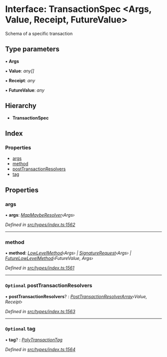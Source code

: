# Interface: TransactionSpec <**Args, Value, Receipt, FutureValue**>

Schema of a specific transaction

## Type parameters

▪ **Args**

▪ **Value**: _any[]_

▪ **Receipt**: _any_

▪ **FutureValue**: _any_

## Hierarchy

- **TransactionSpec**

## Index

### Properties

- [args](_types_index_.transactionspec.md#args)
- [method](_types_index_.transactionspec.md#method)
- [postTransactionResolvers](_types_index_.transactionspec.md#optional-posttransactionresolvers)
- [tag](_types_index_.transactionspec.md#optional-tag)

## Properties

### args

• **args**: _[MapMaybeResolver](../modules/_types_index_.md#mapmayberesolver)‹Args›_

_Defined in [src/types/index.ts:1562](https://github.com/PolymathNetwork/polymath-sdk/blob/660aba8/src/types/index.ts#L1562)_

---

### method

• **method**: _[LowLevelMethod](../modules/_types_index_.md#lowlevelmethod)‹Args› | [SignatureRequest](../modules/_types_index_.md#signaturerequest)‹Args› | [FutureLowLevelMethod](_types_index_.futurelowlevelmethod.md)‹FutureValue, Args›_

_Defined in [src/types/index.ts:1561](https://github.com/PolymathNetwork/polymath-sdk/blob/660aba8/src/types/index.ts#L1561)_

---

### `Optional` postTransactionResolvers

• **postTransactionResolvers**? : _[PostTransactionResolverArray](../modules/_types_index_.md#posttransactionresolverarray)‹Value, Receipt›_

_Defined in [src/types/index.ts:1563](https://github.com/PolymathNetwork/polymath-sdk/blob/660aba8/src/types/index.ts#L1563)_

---

### `Optional` tag

• **tag**? : _[PolyTransactionTag](../enums/_types_index_.polytransactiontag.md)_

_Defined in [src/types/index.ts:1564](https://github.com/PolymathNetwork/polymath-sdk/blob/660aba8/src/types/index.ts#L1564)_
